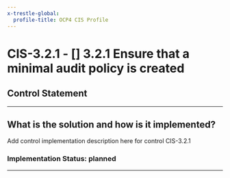 ```yaml
---
x-trestle-global:
  profile-title: OCP4 CIS Profile
---
```


# CIS-3.2.1 - \[\] 3.2.1 Ensure that a minimal audit policy is created

## Control Statement

______________________________________________________________________

## What is the solution and how is it implemented?

<!-- For implementation status enter one of: implemented, partial, planned, alternative, not-applicable -->

<!-- Note that the list of rules under ### Rules: is read-only and changes will not be captured after assembly to JSON -->

<!-- Enter possible prose for implementation response at the control level here, after this comment -->

Add control implementation description here for control CIS-3.2.1

### Implementation Status: planned

______________________________________________________________________
